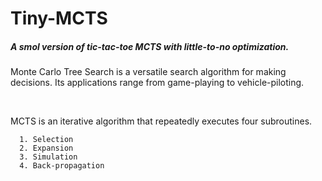 # Tiny-MCTS
##### <i>A smol version of tic-tac-toe MCTS with little-to-no optimization.</i>

<p>
Monte Carlo Tree Search is a versatile search algorithm for making decisions. 
Its applications range from game-playing to vehicle-piloting.
</p>
</br>
<p>
MCTS is an iterative algorithm that repeatedly executes four subroutines.</br>
  <code>
  1. Selection
  2. Expansion
  3. Simulation
  4. Back-propagation
  </code>
</p>

